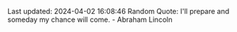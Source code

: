 Last updated: 2024-04-02 16:08:46
Random Quote: I'll prepare and someday my chance will come. - Abraham Lincoln